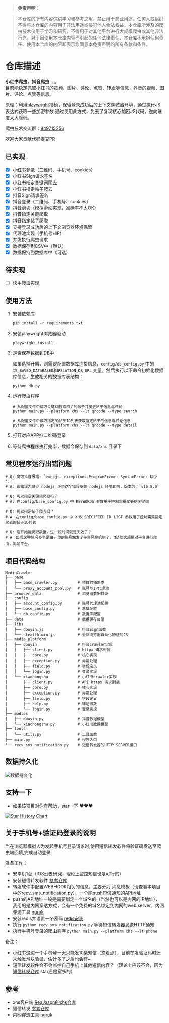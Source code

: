 > **免责声明：**

>本仓库的所有内容仅供学习和参考之用，禁止用于商业用途。任何人或组织不得将本仓库的内容用于非法用途或侵犯他人合法权益。本仓库所涉及的爬虫技术仅用于学习和研究，不得用于对其他平台进行大规模爬虫或其他非法行为。对于因使用本仓库内容而引起的任何法律责任，本仓库不承担任何责任。使用本仓库的内容即表示您同意本免责声明的所有条款和条件。

# 仓库描述

**小红书爬虫**，**抖音爬虫** ...。  
目前能稳定抓取小红书的视频、图片、评论、点赞、转发等信息，抖音的视频、图片、评论、点赞等信息。

原理：利用[playwright](https://playwright.dev/)搭桥，保留登录成功后的上下文浏览器环境，通过执行JS表达式获取一些加密参数
通过使用此方式，免去了复现核心加密JS代码，逆向难度大大降低。

爬虫技术交流群：[949715256](http://qm.qq.com/cgi-bin/qm/qr?_wv=1027&k=NFz-oY7Pek3gpG5zbLJFHARlB8lKL94f&authKey=FlxIQK99Uu90wddNV5W%2FBga6T6lXU5BRqyTTc26f2P2ZK5OW%2BDhHp7MwviX%2BbrPa&noverify=0&group_code=949715256)

欢迎大家贡献代码提交PR

## 已实现

- [x] 小红书登录（二维码、手机号、cookies）
- [x] 小红书Sign请求签名
- [x] 小红书指定关键词爬去
- [x] 小红书指定帖子爬去
- [x] 抖音Sign请求签名
- [x] 抖音登录（二维码、手机号、cookies）
- [x] 抖音滑块（模拟滑动实现，准确率不太OK）
- [x] 抖音指定关键爬取
- [x] 抖音指定帖子爬取
- [x] 支持登录成功后的上下文浏览器环境保留
- [x] 代理池实现（手机号+IP）
- [x] 并发执行爬虫请求
- [x] 数据保存到CSV中（默认）
- [x] 数据保持到数据库中（可选）

## 待实现

- [ ] 快手爬虫实现

## 使用方法

1. 安装依赖库

   ```shell
   pip install -r requirements.txt
   ```

2. 安装playwright浏览器驱动

   ```shell
   playwright install
   ```

3. 是否保存数据到DB中

   如果选择开启，则需要配置数据库连接信息，`config/db_config.py` 中的 `IS_SAVED_DATABASED`和`RELATION_DB_URL` 变量。然后执行以下命令初始化数据库信息，生成相关的数据库表结构：

   ```shell
   python db.py
   ```

4. 运行爬虫程序

   ```shell
   # 从配置文件中读取关键词搜索相关的帖子并爬去帖子信息与评论
   python main.py --platform xhs --lt qrcode --type search
   
   # 从配置文件中读取指定的帖子ID列表获取指定帖子的信息与评论信息
   python main.py --platform xhs --lt qrcode --type detail
   ```

5. 打开对应APP扫二维码登录

6. 等待爬虫程序执行完毕，数据会保存到 `data/xhs` 目录下

## 常见程序运行出错问题
```shell
# Q: 爬取抖音报错: `execjs._exceptions.ProgramError: SyntaxError: 缺少 ';'`
# A: 该错误为缺少 nodejs 环境这个错误安装 nodejs 环境即可，版本为：`v16.8.0`

# Q: 可以指定关键词爬取吗？
# A: 在config/base_config.py 中 KEYWORDS 参数用于控制需要爬去的关键词

# Q: 可以指定帖子爬去吗？
# A：在config/base_config.py 中 XHS_SPECIFIED_ID_LIST 参数用于控制需要指定爬去的帖子ID列表

# Q: 刚开始能爬取数据，过一段时间就是失效了？
# A：出现这种情况多半是由于你的账号触发了平台风控机制了，❗️❗️请勿大规模对平台进行爬虫，影响平台。
```

## 项目代码结构

```
MediaCrawler
├── base 
│   ├── base_crawler.py         # 项目的抽象类
│   └── proxy_account_pool.py   # 账号与IP代理池
├── browser_data                # 浏览器数据目录 
├── config 
│   ├── account_config.py       # 账号代理池配置
│   ├── base_config.py          # 基础配置
│   └── db_config.py            # 数据库配置
├── data                        # 数据保存目录  
├── libs 
│   ├── douyin.js               # 抖音Sign函数
│   └── stealth.min.js          # 去除浏览器自动化特征的JS
├── media_platform
│   ├── douyin                  # 抖音crawler实现
│   │   ├── client.py           # httpx 请求封装
│   │   ├── core.py             # 核心实现
│   │   ├── exception.py        # 异常处理
│   │   ├── field.py            # 字段定义
│   │   └── login.py            # 登录实现  
│   └── xiaohongshu             # 小红书crawler实现
│       ├── client.py           # API httpx 请求封装
│       ├── core.py             # 核心实现
│       ├── exception.py        # 异常处理
│       ├── field.py            # 字段定义
│       ├── help.py             # 辅助函数
│       └── login.py            # 登录实现
├── modles 
│   ├── douyin.py               # 抖音数据模型
│   └── xiaohongshu.py          # 小红书数据模型 
├── tools
│   └── utils.py                # 工具函数
├── main.py                     # 程序入口
└── recv_sms_notification.py    # 短信转发器的HTTP SERVER接口
```
## 数据持久化

![数据持久化](https://s2.loli.net/2023/07/24/ZTcGWz8jPAy7b5M.png)

## 支持一下

- 如果该项目对你有帮助，star一下 ❤️❤️❤️

[![Star History Chart](https://api.star-history.com/svg?repos=NanmiCoder/MediaCrawler&type=Date)](https://star-history.com/#NanmiCoder/MediaCrawler&Date)


## 关于手机号+验证码登录的说明

当在浏览器模拟人为发起手机号登录请求时,使用短信转发软件将验证码发送至爬虫端回填,完成自动登录

准备工作：

- 安卓机1台（IOS没去研究，理论上监控短信也是可行的）
- 安装短信转发软件 [参考仓库](https://github.com/pppscn/SmsForwarder)
- 转发软件中配置WEBHOOK相关的信息，主要分为 消息模板（请查看本项目中的recv_sms_notification.py）、一个能push短信通知的API地址
- push的API地址一般是需要绑定一个域名的（当然也可以是内网的IP地址），我用的是内网穿透方式，会有一个免费的域名绑定到内网的web
  server，内网穿透工具 [ngrok](https://ngrok.com/docs/)
- 安装redis并设置一个密码 [redis安装](https://www.cnblogs.com/hunanzp/p/12304622.html)
- 执行 `python recv_sms_notification.py` 等待短信转发器发送HTTP通知
- 执行手机号登录的爬虫程序 `python main.py --platform xhs --lt phone`

备注：

- 小红书这边一个手机号一天只能发10条短信（悠着点），目前在发验证码时还未触发滑块验证，估计多了之后也会有~
- 短信转发软件会不会监控自己手机上其他短信内容？（理论上应该不会，因为[短信转发仓库](https://github.com/pppscn/SmsForwarder)
star还是蛮多的）


## 参考

- xhs客户端 [ReaJason的xhs仓库](https://github.com/ReaJason/xhs)
- 短信转发 [参考仓库](https://github.com/pppscn/SmsForwarder)
- 内网穿透工具 [ngrok](https://ngrok.com/docs/)

